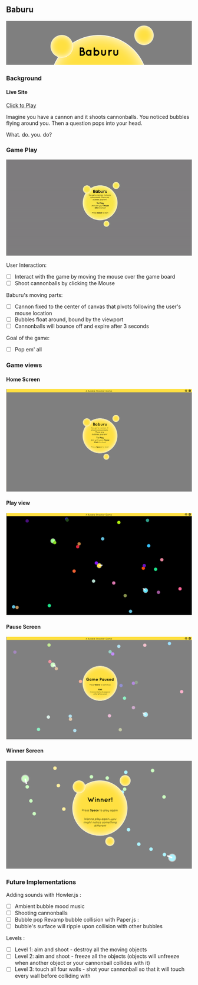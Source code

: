 ## Baburu

![header](./icons/header.png)

### Background
#### Live Site
[Click to Play](https://iamsammak.github.io/baburu/)

Imagine you have a cannon and it shoots cannonballs. You noticed bubbles flying around you. Then a question pops into your head.

What. do. you. do?

### Game Play

![game_play](./icons/game_play.gif)

User Interaction:

- [ ] Interact with the game by moving the mouse over the game board
- [ ] Shoot cannonballs by clicking the Mouse

Baburu's moving parts:

- [ ] Cannon fixed to the center of canvas that pivots following the user's mouse location
- [ ] Bubbles float around, bound by the viewport
- [ ] Cannonballs will bounce off and expire after 3 seconds

Goal of the game:

- [ ] Pop em' all

### Game views

#### Home Screen
![homepage](./icons/splash.png)

#### Play view
![gameview](./icons/game_play.png)

#### Pause Screen
![paused](./icons/paused.png)

#### Winner Screen
![winner](./icons/winner.png)

### Future Implementations

Adding sounds with Howler.js :
- [ ] Ambient bubble mood music
- [ ] Shooting cannonballs
- [ ] Bubble pop
Revamp bubble collision with Paper.js :
- [ ] bubble's surface will ripple upon collision with other bubbles

Levels :

- [ ] Level 1: aim and shoot - destroy all the moving objects
- [ ] Level 2: aim and shoot - freeze all the objects (objects will unfreeze when another object or your cannonball collides with it)
- [ ] Level 3: touch all four walls - shot your cannonball so that it will touch every wall before colliding with
